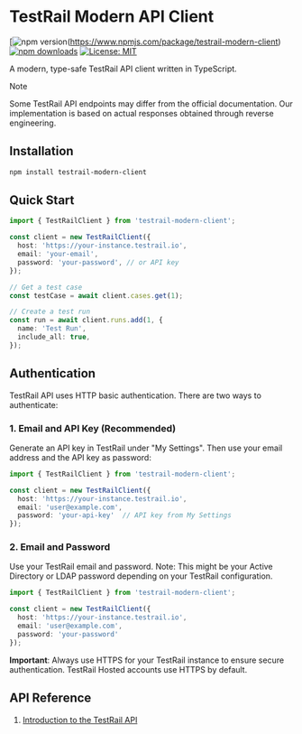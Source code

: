 # TestRail Modern API Client

[![npm version](https://img.shields.io/npm/v/testrail-modern-client)(https://www.npmjs.com/package/testrail-modern-client)
[![npm downloads](https://img.shields.io/npm/dm/testrail-modern-client.svg)](https://www.npmjs.com/package/testrail-modern-client)
[![License: MIT](https://img.shields.io/badge/License-MIT-yellow.svg)](https://opensource.org/licenses/MIT)

A modern, type-safe TestRail API client written in TypeScript.

> [!NOTE]
> Some TestRail API endpoints may differ from the official documentation. Our implementation is based on actual responses obtained through reverse engineering.

## Installation

```bash
npm install testrail-modern-client
```

## Quick Start

```typescript
import { TestRailClient } from 'testrail-modern-client';

const client = new TestRailClient({
  host: 'https://your-instance.testrail.io',
  email: 'your-email',
  password: 'your-password', // or API key
});

// Get a test case
const testCase = await client.cases.get(1);

// Create a test run
const run = await client.runs.add(1, {
  name: 'Test Run',
  include_all: true,
});
```

## Authentication

TestRail API uses HTTP basic authentication. There are two ways to authenticate:

### 1. Email and API Key (Recommended)

Generate an API key in TestRail under "My Settings". Then use your email address and the API key as password:

```typescript
import { TestRailClient } from 'testrail-modern-client';

const client = new TestRailClient({
  host: 'https://your-instance.testrail.io',
  email: 'user@example.com',
  password: 'your-api-key'  // API key from My Settings
});
```

### 2. Email and Password

Use your TestRail email and password. Note: This might be your Active Directory or LDAP password depending on your TestRail configuration.

```typescript
import { TestRailClient } from 'testrail-modern-client';

const client = new TestRailClient({
  host: 'https://your-instance.testrail.io',
  email: 'user@example.com',
  password: 'your-password'
});
```

**Important**: Always use HTTPS for your TestRail instance to ensure secure authentication. TestRail Hosted accounts use HTTPS by default.

## API Reference

1. [Introduction to the TestRail API](https://support.testrail.com/hc/en-us/articles/7077083596436-Introduction-to-the-TestRail-API)
